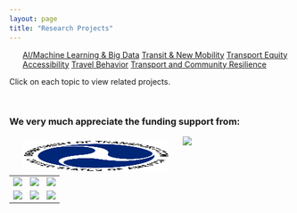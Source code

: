 ```yaml
---
layout: page
title: "Research Projects"
---
```


<article>
<nav>
  <ul>
    <a href="{{site.baseurl}}/aibigdata/" class="{% if page.url contains 'aibigdata' %}current{% endif %}">AI/Machine Learning & Big Data</a>
    <a href="{{site.baseurl}}/transitnewmobility/" class="{% if page.url contains 'transitnewmobility' %}current{% endif %}">Transit & New Mobility</a>
    <a href="{{site.baseurl}}/equity/" class="{% if page.url contains 'equity' %}current{% endif %}">Transport Equity</a>
    <a href="{{site.baseurl}}/accessibility/" class="{% if page.url contains 'accessibility' %}current{% endif %}">Accessibility</a>
    <a href="{{site.baseurl}}/travelbehavior/" class="{% if page.url contains 'travelbehavior' %}current{% endif %}">Travel Behavior</a>
    <a href="{{site.baseurl}}/resilience/" class="{% if page.url contains 'resilience' %}current{% endif %}">Transport and Community Resilience</a>
  </ul>
</nav>
   <p tyle="font-size:120%;">Click on each topic to view related projects. </p>
</article>

&nbsp; 

### We very much appreciate the funding support from:
<img src=”https://github.com/jacobyan0/jacobyan0.github.io/raw/master/images/Other/usdot.png” width="250"> 
<img align="left" width="261" height="54" src="https://github.com/jacobyan0/jacobyan0.github.io/raw/master/images/Other/usdot.png" style="vertical-align:middle;margin: 8px 25px"> 


<table>
<tr>
<td> <img src=”https://github.com/jacobyan0/jacobyan0.github.io/raw/master/images/Other/usdot.png” width="250"> </td>
<td> <img src=”https://github.com/jacobyan0/jacobyan0.github.io/raw/master/images/Other/fdot.png” width="250"> </td>
<td> <img src=”https://github.com/jacobyan0/jacobyan0.github.io/raw/master/images/Other/Ford.png” width="250"> </td>
</tr>
<tr>
<td> <img src=”https://github.com/jacobyan0/jacobyan0.github.io/raw/master/images/Other/Poverty%20Solutions.jpg” width="250"> </td>
<td> <img src=”https://github.com/jacobyan0/jacobyan0.github.io/raw/master/images/Other/fta.jpg” width="250"> </td>
<td> <img src=”https://github.com/jacobyan0/jacobyan0.github.io/raw/master/images/Other/NHC.png” width="250"> </td>
</tr>
</table>

